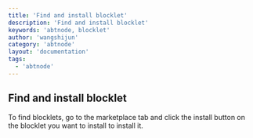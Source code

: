 ```yaml
---
title: 'Find and install blocklet'
description: 'Find and install blocklet'
keywords: 'abtnode, blocklet'
author: 'wangshijun'
category: 'abtnode'
layout: 'documentation'
tags:
  - 'abtnode'
---
```


## Find and install blocklet

To find blocklets, go to the marketplace tab and click the install button on the blocklet you want to install to install
it.
